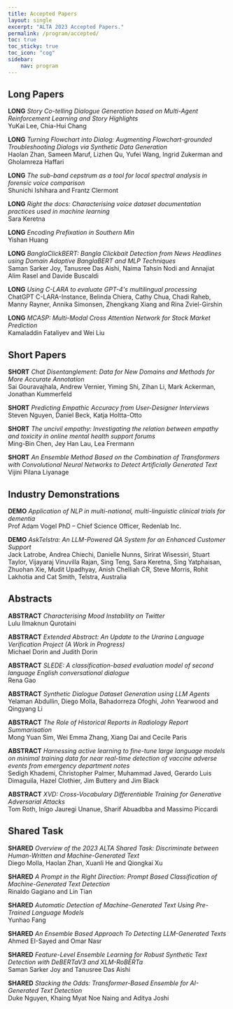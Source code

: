 ```yaml
---
title: Accepted Papers
layout: single
excerpt: "ALTA 2023 Accepted Papers."
permalink: /program/accepted/
toc: true
toc_sticky: true
toc_icon: "cog"
sidebar:
    nav: program
---
```

<!-- Note that the titles/authors may change and papers may be withdrawn. For the final titles/authors, please refer to the [proceedings on the anthology](https://www.aclweb.org/anthology/events/naacl-2021/). -->

Long Papers
---

**LONG** *Story Co-telling Dialogue Generation based on Multi-Agent Reinforcement Learning and Story Highlights* <br>YuKai Lee, Chia-Hui Chang

**LONG** *Turning Flowchart into Dialog: Augmenting Flowchart-grounded Troubleshooting Dialogs via Synthetic Data Generation* <br>Haolan Zhan, Sameen Maruf, Lizhen Qu, Yufei Wang, Ingrid Zukerman and Gholamreza Haffari

**LONG** *The sub-band cepstrum as a tool for local spectral analysis in forensic voice comparison* <br>Shunichi Ishihara and Frantz Clermont

**LONG** *Right the docs: Characterising voice dataset documentation practices used in machine learning*<br>Sara Keretna 

**LONG** *Encoding Prefixation in Southern Min* <br>Yishan Huang

**LONG** *BanglaClickBERT: Bangla Clickbait Detection from News Headlines using Domain Adaptive BanglaBERT and MLP Techniques* <br>Saman Sarker Joy, Tanusree Das Aishi, Naima Tahsin Nodi and Annajiat Alim Rasel and Davide Buscaldi

**LONG** *Using C-LARA to evaluate GPT-4's multilingual processing* <br>ChatGPT C-LARA-Instance, Belinda Chiera, Cathy Chua, Chadi Raheb, Manny Rayner, Annika Simonsen, Zhengkang Xiang and Rina Zviel-Girshin

**LONG** *MCASP: Multi-Modal Cross Attention Network for Stock Market Prediction* <br>Kamaladdin Fataliyev and Wei Liu

Short Papers
---
**SHORT** *Chat Disentanglement: Data for New Domains and Methods for More Accurate Annotation*<br>Sai Gouravajhala, Andrew Vernier, Yiming Shi, Zihan Li, Mark Ackerman, Jonathan Kummerfeld 

**SHORT** *Predicting Empathic Accuracy from User-Designer Interviews* <br>Steven Nguyen, Daniel Beck, Katja Holtta-Otto

**SHORT** *The uncivil empathy: Investigating the relation between empathy and toxicity in online mental health support forums* <br>Ming-Bin Chen, Jey Han Lau, Lea Frermann

**SHORT** *An Ensemble Method Based on the Combination of Transformers with Convolutional Neural Networks to Detect Artificially Generated Text*<br>Vijini Pilana Liyanage


Industry Demonstrations
---
**DEMO** *Application of NLP in multi-national, multi-linguistic clinical trials for dementia* <br>Prof Adam Vogel PhD – Chief Science Officer, Redenlab Inc.

**DEMO** *AskTelstra: An LLM-Powered QA System for an Enhanced Customer Support*<br>Jack Latrobe, Andrea Chiechi, Danielle Nunns, Sirirat Wisessiri, Stuart Taylor, Vijayaraj Vinuvilla Rajan, Sing Teng, Sara Keretna, Sing Yatphaisan, Zhuohan Xie, Mudit Upadhyay, Anish Chelliah CR, Steve Morris, Rohit Lakhotia and Cat Smith, Telstra, Australia

Abstracts
---
**ABSTRACT** *Characterising Mood Instability on Twitter* <br>Lulu Ilmaknun Qurotaini

**ABSTRACT** *Extended Abstract: An Update to the Urarina Language Verification Project (A Work in Progress)* <br>Michael Dorin and Judith Dorin

**ABSTRACT** *SLEDE: A classification-based evaluation model of second language English conversational dialogue* <br>Rena Gao

**ABSTRACT** *Synthetic Dialogue Dataset Generation using LLM Agents* <br>Yelaman Abdullin, Diego Molla, Bahadorreza Ofoghi, John Yearwood and Qingyang Li

**ABSTRACT** *The Role of Historical Reports in Radiology Report Summarisation* <br>Mong Yuan Sim, Wei Emma Zhang, Xiang Dai and Cecile Paris

**ABSTRACT** *Harnessing active learning to fine-tune large language models on minimal training data for near real-time detection of vaccine adverse events from emergency department notes* <br>Sedigh Khademi, Christopher Palmer, Muhammad Javed, Gerardo Luis Dimaguila, Hazel Clothier, Jim Buttery and Jim Black

**ABSTRACT** *XVD: Cross-Vocabulary Differentiable Training for Generative Adversarial Attacks* <br>Tom Roth, Inigo Jauregi Unanue, Sharif Abuadbba and Massimo Piccardi


Shared Task
---
**SHARED** *Overview of the 2023 ALTA Shared Task: Discriminate between Human-Written and Machine-Generated Text* <br>Diego Molla, Haolan Zhan, Xuanli He and Qiongkai Xu

**SHARED** *A Prompt in the Right Direction: Prompt Based Classification of Machine-Generated Text Detection*<br>Rinaldo Gagiano and Lin Tian

**SHARED** *Automatic Detection of Machine-Generated Text Using Pre-Trained Language Models* <br>Yunhao Fang

**SHARED** *An Ensemble Based Approach To Detecting LLM-Generated Texts* <br>Ahmed EI-Sayed and Omar Nasr

**SHARED** *Feature-Level Ensemble Learning for Robust Synthetic Text Detection with DeBERTaV3 and XLM-RoBERTa* <br>Saman Sarker Joy and Tanusree Das Aishi

**SHARED** *Stacking the Odds: Transformer-Based Ensemble for AI-Generated Text Detection* <br>Duke Nguyen, Khaing Myat Noe Naing and Aditya Joshi